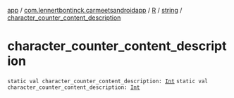 [app](../../../index.md) / [com.lennertbontinck.carmeetsandroidapp](../../index.md) / [R](../index.md) / [string](index.md) / [character_counter_content_description](./character_counter_content_description.md)

# character_counter_content_description

`static val character_counter_content_description: `[`Int`](https://kotlinlang.org/api/latest/jvm/stdlib/kotlin/-int/index.html)
`static val character_counter_content_description: `[`Int`](https://kotlinlang.org/api/latest/jvm/stdlib/kotlin/-int/index.html)